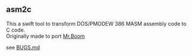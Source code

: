 
## asm2c

This a swift tool to transform DOS/PMODEW 386 MASM assembly code to C code.  
Originally made to port [Mr.Boom](https://github.com/Javanaise/mrboom-libretro)

see [BUGS.md](BUGS.md)  
